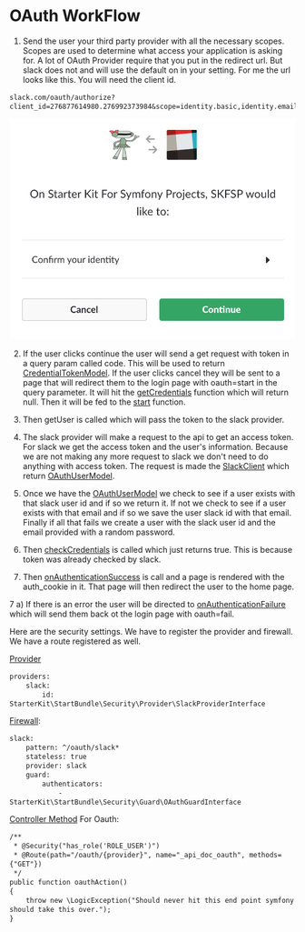 # OAuth WorkFlow

1) Send the user your third party provider with all the necessary scopes. Scopes are used to determine what access your application is asking for.  A lot of OAuth Provider require that you put in the redirect url.  But slack does not and will use the default on in your setting.  For me the url looks like this.  You will need the client id.

``` 
slack.com/oauth/authorize?client_id=276877614980.276992373984&scope=identity.basic,identity.email
```

![oauth_screen](slack_screen.png)

2) If the user clicks continue the user will send a get request with token in a query param called code.  This will be used to return [CredentialTokenModel](https://github.com/phptuts/StarterBundleForSymfony/blob/master/src/Model/Credential/CredentialTokenModel.php).  If the user clicks cancel they will be sent to a page that will redirect them to the login page with oauth=start in the query parameter. It will hit the [getCredentials](https://github.com/phptuts/StarterBundleForSymfony/blob/master/src/Security/Guard/OAuthGuard.php#L81) function which will return null.  Then it will be fed to the [start](https://github.com/phptuts/StarterBundleForSymfony/blob/master/src/Security/Guard/OAuthGuard.php#L133) function.

3) Then getUser is called which will pass the token to the slack provider.

4) The slack provider will make a request to the api to get an access token.  For slack we get the access token and the user's information.  Because we are not making any more request to slack we don't need to do anything with access token.  The request is made the [SlackClient](https://github.com/phptuts/StarterBundleForSymfony/blob/master/src/Client/SlackClient.php) which return [OAuthUserModel](https://github.com/phptuts/StarterBundleForSymfony/blob/master/src/Model/User/OAuthUser.php).  

5) Once we have the [OAuthUserModel](https://github.com/phptuts/StarterBundleForSymfony/blob/master/src/Model/User/OAuthUser.php) we check to see if a user exists with that slack user id and if so we return it.  If not we check to see if a user exists with that email and if so we save the user slack id with that email.  Finally if all that fails we create a user with the slack user id and the email provided with a random password.

6) Then [checkCredentials](https://github.com/phptuts/StarterBundleForSymfony/blob/master/src/Security/Guard/GuardTrait.php#L41) is called which just returns true.  This is because token was already checked by slack.

7) Then [onAuthenticationSuccess](https://github.com/phptuts/StarterBundleForSymfony/blob/master/src/Security/Guard/OAuthGuard.php#L97) is call and a page is rendered with the auth_cookie in it.  That page will then redirect the user to the home page.

7 a) If there is an error the user will be directed to [onAuthenticationFailure](https://github.com/phptuts/StarterBundleForSymfony/blob/master/src/Security/Guard/OAuthGuard.php#L116) which will send them back ot the login page with oauth=fail.


Here are the security settings.  We have to register the provider and firewall.  We have a route registered as well.

[Provider](https://github.com/phptuts/starter-bundle-example/blob/master/app/config/security.yml#L14)

``` 
providers:
    slack:
        id: StarterKit\StartBundle\Security\Provider\SlackProviderInterface

```

[Firewall](https://github.com/phptuts/starter-bundle-example/blob/master/app/config/security.yml#L51):

``` 
slack:
    pattern: ^/oauth/slack*
    stateless: true
    provider: slack
    guard:
        authenticators:
            - StarterKit\StartBundle\Security\Guard\OAuthGuardInterface

```

[Controller Method](https://github.com/phptuts/StarterBundleForSymfony/blob/master/src/Controller/SecurityController.php#L40) For Oauth:

``` 
/**
 * @Security("has_role('ROLE_USER')")
 * @Route(path="/oauth/{provider}", name="_api_doc_oauth", methods={"GET"})
 */
public function oauthAction()
{
    throw new \LogicException("Should never hit this end point symfony should take this over.");
}
```
